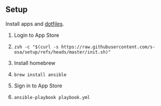 ## Setup

Install apps and [dotfiles](https://github.com/s-osa/dotfiles).

1. Login to App Store
1. `zsh -c "$(curl -s https://raw.githubusercontent.com/s-osa/setup/refs/heads/master/init.sh)"`

1. Install homebrew
1. `brew install ansible`
1. Sign in to App Store
1. `ansible-playbook playbook.yml`
